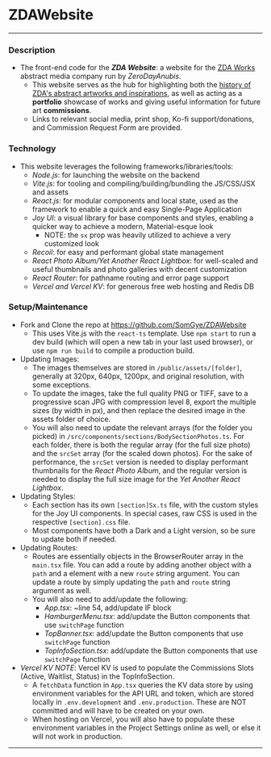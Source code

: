 # ZDAWebsite
------
### Description
- The front-end code for the ***ZDA Website***: a website for the <u>ZDA Works</u> abstract media company run by *ZeroDayAnubis*.
  - This website serves as the hub for highlighting both the <u>history of ZDA's abstract artworks and inspirations</u>, as well as acting as a **portfolio** showcase of works and giving useful information for future art **commissions**.
  - Links to relevant social media, print shop, Ko-fi support/donations, and Commission Request Form are provided.
### Technology
- This website leverages the following frameworks/libraries/tools:
  - *Node.js*: for launching the website on the backend
  - *Vite.js*: for tooling and compiling/building/bundling the JS/CSS/JSX and assets
  - *React.js*: for modular components and local state, used as the framework to enable a quick and easy Single-Page Application
  - *Joy UI*: a visual library for base components and styles, enabling a quicker way to achieve a modern, Material-esque look
    - NOTE: the `sx` prop was heavily utilized to achieve a very customized look
  - *Recoil*: for easy and performant global state management
  - *React Photo Album/Yet Another React Lightbox*: for well-scaled and useful thumbnails and photo galleries with decent customization
  - *React Router*: for pathname routing and error page support
  - *Vercel and Vercel KV*: for generous free web hosting and Redis DB
### Setup/Maintenance
- Fork and Clone the repo at https://github.com/SomGye/ZDAWebsite
  - This uses Vite.js with the `react-ts` template. Use `npm start` to run a dev build (which will open a new tab in your last used browser), or use `npm run build` to compile a production build.
- Updating Images:
  - The images themselves are stored in `/public/assets/[folder]`, generally at 320px, 640px, 1200px, and original resolution, with some exceptions.
  - To update the images, take the full quality PNG or TIFF, save to a progressive scan JPG with compression level 8, export the multiple sizes (by width in px), and then replace the desired image in the assets folder of choice.
  - You will also need to update the relevant arrays (for the folder you picked) in `/src/components/sections/BodySectionPhotos.ts`. For each folder, there is both the regular array (for the full size photo) and the `srcSet` array (for the scaled down photos). For the sake of performance, the `srcSet` version is needed to display performant thumbnails for the *React Photo Album*, and the regular version is needed to display the full size image for the *Yet Another React Lightbox*.
- Updating Styles:
  - Each section has its own `[section]Sx.ts` file, with the custom styles for the Joy UI components. In special cases, raw CSS is used in the respective `[section].css` file.
  - Most components have both a Dark and a Light version, so be sure to update both if needed.
- Updating Routes:
  - Routes are essentially objects in the BrowserRouter array in the `main.tsx` file. You can add a route by adding another object with a `path` and a <App> element with a new `route` string argument. You can update a route by simply updating the `path` and `route` string argument as well. 
  - You will also need to add/update the following:
    - *App.tsx*: ~line 54, add/update IF block
    - *HamburgerMenu.tsx*: add/update the Button components that use `switchPage` function
    - *TopBanner.tsx*: add/update the Button components that use `switchPage` function
    - *TopInfoSection.tsx*: add/update the Button components that use `switchPage` function
- *Vercel KV NOTE*: Vercel KV is used to populate the Commissions Slots (Active, Waitlist, Status) in the TopInfoSection.
  - A `fetchData` function in `App.tsx` queries the KV data store by using environment variables for the API URL and token, which are stored locally in `.env.development` and `.env.production`. These are NOT committed and will have to be created on your own.
  - When hosting on Vercel, you will also have to populate these environment variables in the Project Settings online as well, or else it will not work in production.
------